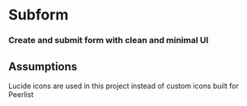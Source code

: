 # Subform

### Create and submit form with clean and minimal UI

## Assumptions

Lucide icons are used in this project instead of custom icons built for Peerlist
